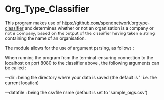 # Org_Type_Classifier
This program makes use of https://github.com/spendnetwork/orgtype-classifier and determines whether or not an organisation is a company or not a company, based on the output of the classifier having taken a string containing the name of an organisation.

The module allows for the use of argument parsing, as follows :

When running the program from the terminal (ensuring connection to the localhost on port 8080 to the classifier above), the following arguments can be called :

--dir : being the directory where your data is saved (the default is '' i.e. the current location)

--datafile : being the csvfile name (default is set to 'sample_orgs.csv')

